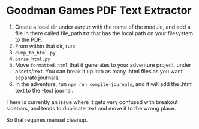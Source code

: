 # Goodman Games PDF Text Extractor

1) Create a local dir under `output` with the name of the module, and add a file in there called file_path.txt that has the local path on your filesystem to the PDF.
2) From within that dir, run:
3) `dump_to_html.py`
4) `parse_html.py`
5) Move `formatted.html` that it generates to your adventure project, under assets/text.  You can break it up into as many .html files as you want separate journals.
6) In the adventure, run `npm run compile-journals`, and it will add the .html text to the -text journal.

There is currently an issue where it gets very confused with breakout sidebars, and tends to duplicate text and move it to the wrong place.

So that requires manual cleanup.
